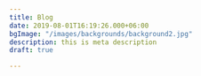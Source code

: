 ```yaml
---
title: Blog
date: 2019-08-01T16:19:26.000+06:00
bgImage: "/images/backgrounds/background2.jpg"
description: this is meta description
draft: true

---
```

